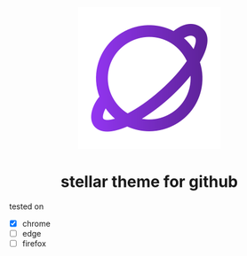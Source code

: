 <div align="center">
  <img src="./assets/logo.svg" />
  <h1>stellar theme for github</h1>
</div>

tested on

- [x] chrome
- [ ] edge
- [ ] firefox
